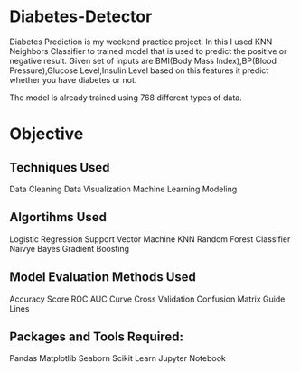 # Diabetes-Detector

Diabetes Prediction is my weekend practice project. In this I used KNN Neighbors Classifier to trained model that is used to predict the positive or negative result. Given set of inputs are BMI(Body Mass Index),BP(Blood Pressure),Glucose Level,Insulin Level based on this features it predict whether you have diabetes or not.

The model is already trained using 768 different types of data.

# Objective
## Techniques Used
Data Cleaning
Data Visualization
Machine Learning Modeling

## Algortihms Used
Logistic Regression
Support Vector Machine
KNN
Random Forest Classifier
Naivye Bayes
Gradient Boosting

## Model Evaluation Methods Used
Accuracy Score
ROC AUC Curve
Cross Validation
Confusion Matrix
Guide Lines

## Packages and Tools Required:
Pandas 
Matplotlib
Seaborn
Scikit Learn
Jupyter Notebook
